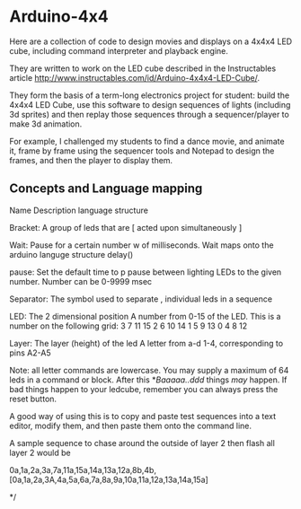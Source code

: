 # Arduino-4x4
Here are a collection of code to design movies and displays on a 4x4x4 LED cube, including command interpreter and playback engine.

They are written to work on the LED cube described in the Instructables article  http://www.instructables.com/id/Arduino-4x4x4-LED-Cube/.

They form the basis of a term-long electronics project for student: build the 4x4x4 LED Cube,
use this software to design sequences of lights (including 3d sprites)
and then replay those sequences through a sequencer/player to make 3d animation.

For example, I challenged my students to find a dance movie, and animate it, frame by frame using
the sequencer tools and Notepad to design the frames, and then the player to display them.



## Concepts and Language mapping
 Name         Description                    language structure
 
 Bracket:      A group of leds that are       [ 
 acted upon simultaneously                   ]
 
 Wait:         Pause for a certain number     w 
 of milliseconds. Wait maps onto the 
 arduino languge structure delay() 
 
 pause:        Set the default time to        p
 pause between lighting LEDs to the 
 given number. Number can be 0-9999 msec
 
 Separator:    The symbol used to separate      ,
 individual leds in a sequence
 
 
 LED:          The 2 dimensional position         A number from 0-15
 of the LED. This is a number on
 the following grid:
 3   7    11  15
 2   6    10  14
 1   5    9   13
 0   4    8   12
 
 Layer:        The layer (height) of the led     A letter from a-d
 1-4, corresponding to pins
 A2-A5
 
 
 Note: all letter commands are lowercase. You may supply a maximum of 64 leds in a command or block. After this **Baaaaa..ddd* things *may* happen.
 If bad things happen to your ledcube, remember you can always press the reset button.
 
 A good way of using this is to copy and paste test sequences into a text editor, modify them, and then paste them onto the command line.
 
 
 A sample sequence to chase around the outside of layer 2  then flash all layer 2 would be 
 
 0a,1a,2a,3a,7a,11a,15a,14a,13a,12a,8b,4b,[0a,1a,2a,3A,4a,5a,6a,7a,8a,9a,10a,11a,12a,13a,14a,15a] 
 
 */
